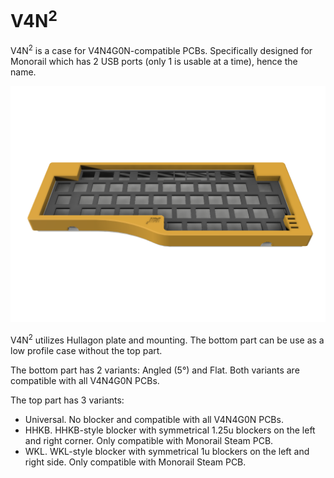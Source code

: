 # V4N<sup>2</sup>

V4N<sup>2</sup> is a case for V4N4G0N-compatible PCBs. Specifically designed for Monorail which has 2 USB ports (only 1 is usable at a time), hence the name.

![V4N<sup>2</sup>](renders/V4N2.png "Vandal")

V4N<sup>2</sup> utilizes Hullagon plate and mounting. The bottom part can be use as a low profile case without the top part.

The bottom part has 2 variants: Angled (5&deg;) and Flat. Both variants are compatible with all V4N4G0N PCBs.

The top part has 3 variants:
* Universal. No blocker and compatible with all V4N4G0N PCBs.
* HHKB. HHKB-style blocker with symmetrical 1.25u blockers on the left and right corner. Only compatible with Monorail Steam PCB.
* WKL. WKL-style blocker with symmetrical 1u blockers on the left and right side. Only compatible with Monorail Steam PCB.
